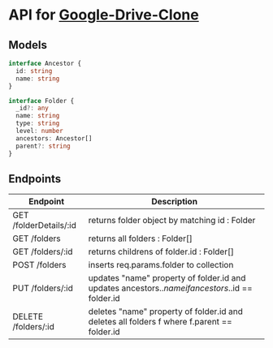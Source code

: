 # API for [Google-Drive-Clone](https://relaxed-kheer-00772d.netlify.app/)

## Models

```typescript
interface Ancestor {
  id: string
  name: string
}

interface Folder {
  _id?: any
  name: string
  type: string
  level: number
  ancestors: Ancestor[]
  parent?: string
}
```

## Endpoints

| Endpoint               | Description                                                                                      |
| ---------------------- | ------------------------------------------------------------------------------------------------ |
| GET /folderDetails/:id | returns folder object by matching id : Folder                                                    |
| GET /folders           | returns all folders : Folder[]                                                                   |
| GET /folders/:id       | returns childrens of folder.id : Folder[]                                                        |
| POST /folders          | inserts req.params.folder to collection                                                          |
| PUT /folders/:id       | updates "name" property of folder.id and updates ancestors.$.name if ancestors.$.id == folder.id |
| DELETE /folders/:id    | deletes "name" property of folder.id and deletes all folders f where f.parent == folder.id       |
